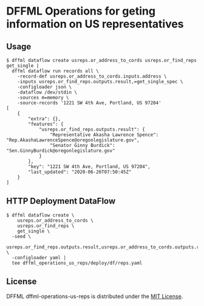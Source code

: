 # DFFML Operations for geting information on US representatives

## Usage

```console
$ dffml dataflow create usreps.or_address_to_cords usreps.or_find_reps get_single |
  dffml dataflow run records all \
    -record-def usreps.or_address_to_cords.inputs.address \
    -inputs usreps.or_find_reps.outputs.result,=get_single_spec \
    -configloader json \
    -dataflow /dev/stdin \
    -sources m=memory \
    -source-records '1221 SW 4th Ave, Portland, US 97204'
[
    {
        "extra": {},
        "features": {
            "usreps.or_find_reps.outputs.result": {
                "Representative Akasha Lawrence Spence": "Rep.AkashaLawrenceSpence@oregonlegislature.gov",
                "Senator Ginny Burdick": "Sen.GinnyBurdick@oregonlegislature.gov"
            }
        },
        "key": "1221 SW 4th Ave, Portland, US 97204",
        "last_updated": "2020-06-26T07:50:45Z"
    }
]
```

## HTTP Deployment DataFlow

```console
$ dffml dataflow create \
    usreps.or_address_to_cords \
    usreps.or_find_reps \
    get_single \
  -seed \
    usreps.or_find_reps.outputs.result,usreps.or_address_to_cords.outputs.result=get_single_spec \
  -configloader yaml |
  tee dffml_operations_us_reps/deploy/df/reps.yaml
```

## License

DFFML dffml-operations-us-reps is distributed under the [MIT License](LICENSE).
